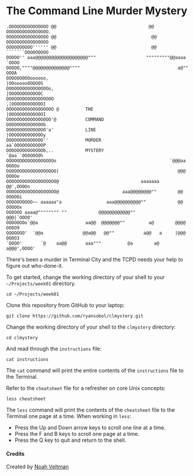 The Command Line Murder Mystery
===============================

	.OOOOOOOOOOOOOOO @@                                   @@ OOOOOOOOOOOOOOOO.
	OOOOOOOOOOOOOOOO @@                                    @@ OOOOOOOOOOOOOOOO
	OOOOOOOOOO'''''' @@                                    @@ ```````OOOOOOOOO
	OOOOO'' aaa@@@@@@@@@@@@@@@@@@@@"""                   """""""""@@aaaa `OOOO
	OOOOO,""""@@@@@@@@@@@@@@""""                                     a@"" OOOA
	OOOOOOOOOoooooo,                                            |OOoooooOOOOOS
	OOOOOOOOOOOOOOOOo,                                          |OOOOOOOOOOOOC
	OOOOOOOOOOOOOOOOOO                                         ,|OOOOOOOOOOOOI
	OOOOOOOOOOOOOOOOOO @          THE                          |OOOOOOOOOOOOOI
	OOOOOOOOOOOOOOOOO'@           COMMAND                      OOOOOOOOOOOOOOb
	OOOOOOOOOOOOOOO'a'            LINE                         |OOOOOOOOOOOOOy
	OOOOOOOOOOOOOO''              MURDER                       aa`OOOOOOOOOOOP
	OOOOOOOOOOOOOOb,..            MYSTERY                       `@aa``OOOOOOOh
	OOOOOOOOOOOOOOOOOOo                                           `@@@aa OOOOo
	OOOOOOOOOOOOOOOOOOO|                                             @@@ OOOOe
	OOOOOOOOOOOOOOOOOOO@                               aaaaaaa       @@',OOOOn
	OOOOOOOOOOOOOOOOOOO@                        aaa@@@@@@@@""        @@ OOOOOi
	OOOOOOOOOO~~ aaaaaa"a                 aaa@@@@@@@@@@""            @@ OOOOOx
	OOOOOO aaaa@"""""""" ""            @@@@@@@@@@@@""               @@@|`OOOO'
	OOOOOOOo`@@a                  aa@@  @@@@@@@""         a@        @@@@ OOOO9
	OOOOOOO'  `@@a               @@a@@   @@""           a@@   a     |@@@ OOOO3
	`OOOO'       `@    aa@@       aaa"""          @a        a@     a@@@',OOOO'


There's been a murder in Terminal City and the TCPD needs your help to figure out who-done-it.

To get started, change the working directory of your shell to your `~/Projects/week01` directory.

	cd ~/Projects/week01

Clone this repository from GitHub to your laptop:

	git clone https://github.com/ryansobol/clmystery.git

Change the working directory of your shell to the `clmystery` directory:

	cd clmystery

And read through the `instructions` file:

	cat instructions

The `cat` command will print the entire contents of the `instructions` file to the Terminal.

Refer to the `cheatsheet` file for a refresher on core Unix concepts:

	less cheatsheet

The `less` command will print the contents of the `cheatsheet` file to the Terminal one page at a time. When working in `less`:

- Press the Up and Down arrow keys to scroll one line at a time.
- Press the F and B keys to scroll one page at a time.
- Press the Q key to quit and return to the shell.

#### Credits

Created by [Noah Veltman](https://github.com/veltman)
